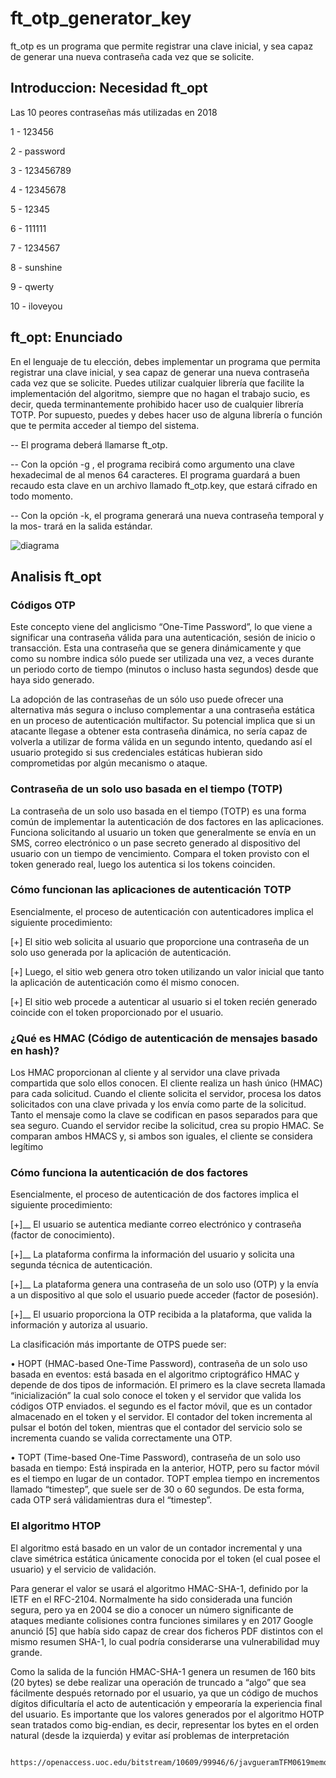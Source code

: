 # ft_otp_generator_key
ft_otp es un programa que permite registrar una clave inicial, y sea capaz de generar una nueva contraseña cada vez que se solicite.


<h2>Introduccion: Necesidad ft_opt</h2>
<div>
<p>Las 10 peores contraseñas más utilizadas en 2018</p>
<p>1 - 123456 </p>
<p>2 - password </p>
<p>3 - 123456789 </p>
<p>4 - 12345678 </p>
<p>5 - 12345 </p>
<p>6 - 111111 </p>
<p>7 - 1234567</p>
<p>8 - sunshine</p>
<p>9 - qwerty </p>
<p>10 - iloveyou</p>
</div>

<h2> ft_opt: Enunciado </h2>
<p>En el lenguaje de tu elección, debes implementar un programa que permita registrar
una clave inicial, y sea capaz de generar una nueva contraseña cada vez que se solicite.
Puedes utilizar cualquier librería que facilite la implementación del algoritmo, siempre
que no hagan el trabajo sucio, es decir, queda terminantemente prohibido hacer uso de
cualquier librería TOTP. Por supuesto, puedes y debes hacer uso de alguna librería o
función que te permita acceder al tiempo del sistema.</p>
<p>-- El programa deberá llamarse ft_otp.</p>
  
<p>-- Con la opción -g , el programa recibirá como argumento una clave hexadecimal
de al menos 64 caracteres. El programa guardará a buen recaudo esta clave en un
archivo llamado ft_otp.key, que estará cifrado en todo momento.</p>
    
<p>-- Con la opción -k, el programa generará una nueva contraseña temporal y la mos-
trará en la salida estándar.</p>

![diagrama](https://github.com/jfrontel/ft_otp_generator_key/assets/114813145/5e1f53ea-b7a4-4e74-a2bb-c4ae0ecf5638)


<h2> Analisis ft_opt</h2>

<h3>Códigos OTP</h3>
<p>Este concepto viene del anglicismo “One-Time Password”, lo que viene a significar una contraseña válida para una autenticación, sesión de inicio
o transacción. Esta una contraseña que se genera dinámicamente y que como su nombre indica sólo puede ser utilizada una vez, a veces durante
un periodo corto de tiempo (minutos o incluso hasta segundos) desde que haya sido generado.</p>

<p>La adopción de las contraseñas de un sólo uso puede ofrecer una alternativa más segura o incluso complementar a una contraseña
estática en un proceso de autenticación multifactor. Su potencial implica que si un atacante llegase a obtener esta contraseña dinámica, no sería
capaz de volverla a utilizar de forma válida en un segundo intento, quedando así el usuario protegido si sus credenciales estáticas hubieran
sido comprometidas por algún mecanismo o ataque.</p>


<h3>Contraseña de un solo uso basada en el tiempo (TOTP)</h3>
<p>La contraseña de un solo uso basada en el tiempo (TOTP) es una forma común de implementar la autenticación de dos factores en las aplicaciones. Funciona solicitando al usuario un token que generalmente se envía en un SMS, correo electrónico o un pase secreto generado al dispositivo del usuario con un tiempo de vencimiento. Compara el token provisto con el token generado real, luego los autentica si los tokens coinciden.</p>

<h3>Cómo funcionan las aplicaciones de autenticación TOTP</h3>
<p>Esencialmente, el proceso de autenticación con autenticadores implica el siguiente procedimiento:</p>

<p>[+]  El sitio web solicita al usuario que proporcione una contraseña de un solo uso generada por la aplicación de autenticación.</p>
<p>[+]  Luego, el sitio web genera otro token utilizando un valor inicial que tanto la aplicación de autenticación como él mismo conocen.</p>
<p>[+]  El sitio web procede a autenticar al usuario si el token recién generado coincide con el token proporcionado por el usuario.</p>

<h3>¿Qué es HMAC (Código de autenticación de mensajes basado en hash)?</h3>

<p>Los HMAC proporcionan al cliente y al servidor una clave privada compartida que solo ellos conocen. El cliente realiza un hash único (HMAC) para cada solicitud. Cuando el cliente solicita el servidor, procesa los datos solicitados con una clave privada y los envía como parte de la solicitud. Tanto el mensaje como la clave se codifican en pasos separados para que sea seguro. Cuando el servidor recibe la solicitud, crea su propio HMAC. Se comparan ambos HMACS y, si ambos son iguales, el cliente se considera legítimo</p>


<h3>Cómo funciona la autenticación de dos factores</h3>
<p>Esencialmente, el proceso de autenticación de dos factores implica el siguiente procedimiento:</p>

<p>[+]__ El usuario se autentica mediante correo electrónico y contraseña (factor de conocimiento).</p>
<p>[+]__ La plataforma confirma la información del usuario y solicita una segunda técnica de autenticación.</p>
<p>[+]__ La plataforma genera una contraseña de un solo uso (OTP) y la envía a un dispositivo al que solo el usuario puede acceder (factor de posesión).</p>
<p>[+]__ El usuario proporciona la OTP recibida a la plataforma, que valida la información y autoriza al usuario.</p>

<p>La clasificación más importante de OTPS puede ser:</p>
<p>• HOPT (HMAC-based One-Time Password), contraseña de un solo uso basada en eventos: está basada en el algoritmo criptográfico
HMAC y depende de dos tipos de información. El primero es la clave secreta llamada “inicialización” la cual solo conoce el token y
el servidor que valida los códigos OTP enviados. el segundo es el factor móvil, que es un contador almacenado en el token y el
servidor. El contador del token incrementa al pulsar el botón del token, mientras que el contador del servicio solo se incrementa
cuando se valida correctamente una OTP.</p>

<p>• TOPT (Time-based One-Time Password), contraseña de un solo uso basada en tiempo: Está inspirada en la anterior, HOTP, pero
su factor móvil es el tiempo en lugar de un contador. TOPT emplea tiempo en incrementos llamado “timestep”, que suele ser
de 30 o 60 segundos. De esta forma, cada OTP será válidamientras dura el “timestep”.</p>

<h3>El algoritmo HTOP</h3>
<p>El algoritmo está basado en un valor de un contador incremental y una clave simétrica estática únicamente conocida por el token (el cual posee
el usuario) y el servicio de validación.</p>
<p>Para generar el valor se usará el algoritmo HMAC-SHA-1, definido por la IETF en el RFC-2104. Normalmente ha sido considerada una función
segura, pero ya en 2004 se dio a conocer un número significante de ataques mediante colisiones contra funciones similares y en 2017
Google anunció [5] que había sido capaz de crear dos ficheros PDF distintos con el mismo resumen SHA-1, lo cual podría considerarse una
vulnerabilidad muy grande.</p>
<p>Como la salida de la función HMAC-SHA-1 genera un resumen de 160 bits (20 bytes) se debe realizar una operación de truncado a “algo” que
sea fácilmente después retornado por el usuario, ya que un código de muchos dígitos dificultaría el acto de autenticación y empeoraría la
experiencia final del usuario. Es importante que los valores generados por el algoritmo HOTP sean tratados como big-endian, es decir,
representar los bytes en el orden natural (desde la izquierda) y evitar así problemas de interpretación</p>

          https://openaccess.uoc.edu/bitstream/10609/99946/6/javgueramTFM0619memoria.pdf
 
